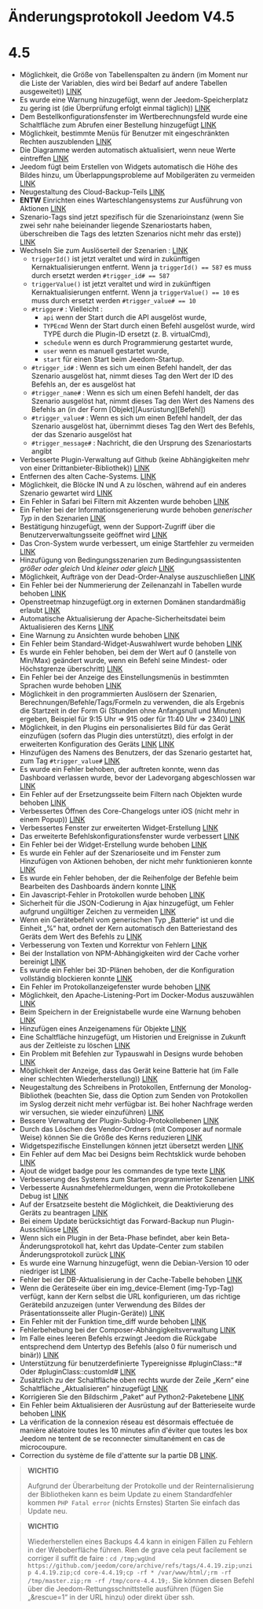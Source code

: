 # Änderungsprotokoll Jeedom V4.5

# 4.5

- Möglichkeit, die Größe von Tabellenspalten zu ändern (im Moment nur die Liste der Variablen, dies wird bei Bedarf auf andere Tabellen ausgeweitet)) [LINK](https://github.com/jeedom/core/issues/2499)
- Es wurde eine Warnung hinzugefügt, wenn der Jeedom-Speicherplatz zu gering ist (die Überprüfung erfolgt einmal täglich)) [LINK](https://github.com/jeedom/core/issues/2438)
- Dem Bestellkonfigurationsfenster im Wertberechnungsfeld wurde eine Schaltfläche zum Abrufen einer Bestellung hinzugefügt [LINK](https://github.com/jeedom/core/issues/2776)
- Möglichkeit, bestimmte Menüs für Benutzer mit eingeschränkten Rechten auszublenden [LINK](https://github.com/jeedom/core/issues/2651)
- Die Diagramme werden automatisch aktualisiert, wenn neue Werte eintreffen [LINK](https://github.com/jeedom/core/issues/2749)
- Jeedom fügt beim Erstellen von Widgets automatisch die Höhe des Bildes hinzu, um Überlappungsprobleme auf Mobilgeräten zu vermeiden [LINK](https://github.com/jeedom/core/issues/2539)
- Neugestaltung des Cloud-Backup-Teils [LINK](https://github.com/jeedom/core/issues/2765)
- **ENTW** Einrichten eines Warteschlangensystems zur Ausführung von Aktionen [LINK](https://github.com/jeedom/core/issues/2489)
- Szenario-Tags sind jetzt spezifisch für die Szenarioinstanz (wenn Sie zwei sehr nahe beieinander liegende Szenariostarts haben, überschreiben die Tags des letzten Szenarios nicht mehr das erste)) [LINK](https://github.com/jeedom/core/issues/2763)
- Wechseln Sie zum Auslöserteil der Szenarien : [LINK](https://github.com/jeedom/core/issues/2414)
  - ``triggerId()`` ist jetzt veraltet und wird in zukünftigen Kernaktualisierungen entfernt. Wenn ja ``triggerId() == 587`` es muss durch ersetzt werden ``#trigger_id# == 587``
  - ``triggerValue()`` ist jetzt veraltet und wird in zukünftigen Kernaktualisierungen entfernt. Wenn ja ``triggerValue() == 10`` es muss durch ersetzt werden ``#trigger_value# == 10``
  - ``#trigger#`` : Vielleicht :
    - ``api`` wenn der Start durch die API ausgelöst wurde,
    - ``TYPEcmd`` Wenn der Start durch einen Befehl ausgelöst wurde, wird TYPE durch die Plugin-ID ersetzt (z. B. virtualCmd),
    - ``schedule`` wenn es durch Programmierung gestartet wurde,
    - ``user`` wenn es manuell gestartet wurde,
    - ``start`` für einen Start beim Jeedom-Startup.
  - ``#trigger_id#`` : Wenn es sich um einen Befehl handelt, der das Szenario ausgelöst hat, nimmt dieses Tag den Wert der ID des Befehls an, der es ausgelöst hat
  - ``#trigger_name#`` : Wenn es sich um einen Befehl handelt, der das Szenario ausgelöst hat, nimmt dieses Tag den Wert des Namens des Befehls an (in der Form [Objekt][Ausrüstung][Befehl])
  - ``#trigger_value#`` : Wenn es sich um einen Befehl handelt, der das Szenario ausgelöst hat, übernimmt dieses Tag den Wert des Befehls, der das Szenario ausgelöst hat
  - ``#trigger_message#`` : Nachricht, die den Ursprung des Szenariostarts angibt
- Verbesserte Plugin-Verwaltung auf Github (keine Abhängigkeiten mehr von einer Drittanbieter-Bibliothek)) [LINK](https://github.com/jeedom/core/issues/2567)
- Entfernen des alten Cache-Systems. [LINK](https://github.com/jeedom/core/pull/2799)
- Möglichkeit, die Blöcke IN und A zu löschen, während auf ein anderes Szenario gewartet wird [LINK](https://github.com/jeedom/core/pull/2379)
- Ein Fehler in Safari bei Filtern mit Akzenten wurde behoben [LINK](https://github.com/jeedom/core/pull/2754)
- Ein Fehler bei der Informationsgenerierung wurde behoben *generischer Typ* in den Szenarien [LINK](https://github.com/jeedom/core/pull/2806)
- Bestätigung hinzugefügt, wenn der Support-Zugriff über die Benutzerverwaltungsseite geöffnet wird [LINK](https://github.com/jeedom/core/pull/2809)
- Das Cron-System wurde verbessert, um einige Startfehler zu vermeiden [LINK](https://github.com/jeedom/core/commit/533d6d4d508ffe5815f7ba6355ec45497df73313)
- Hinzufügung von Bedingungsszenarien zum Bedingungsassistenten *größer oder gleich* Und *kleiner oder gleich* [LINK](https://github.com/jeedom/core/issues/2810)
- Möglichkeit, Aufträge von der Dead-Order-Analyse auszuschließen [LINK](https://github.com/jeedom/core/issues/2812)
- Ein Fehler bei der Nummerierung der Zeilenanzahl in Tabellen wurde behoben [LINK](https://github.com/jeedom/core/commit/0e9e44492e29f7d0842b2c9b3df39d0d98957c83)
- Openstreetmap hinzugefügt.org in externen Domänen standardmäßig erlaubt [LINK](https://github.com/jeedom/core/commit/2d62c64f0bd1958372844f6859ef691f88852422)
- Automatische Aktualisierung der Apache-Sicherheitsdatei beim Aktualisieren des Kerns [LINK](https://github.com/jeedom/core/issues/2815)
- Eine Warnung zu Ansichten wurde behoben [LINK](https://github.com/jeedom/core/pull/2816)
- Ein Fehler beim Standard-Widget-Auswahlwert wurde behoben [LINK](https://github.com/jeedom/core/pull/2813)
- Es wurde ein Fehler behoben, bei dem der Wert auf 0 (anstelle von Min/Max) geändert wurde, wenn ein Befehl seine Mindest- oder Höchstgrenze überschritt) [LINK](https://github.com/jeedom/core/issues/2819)
- Ein Fehler bei der Anzeige des Einstellungsmenüs in bestimmten Sprachen wurde behoben [LINK](https://github.com/jeedom/core/issues/2821)
- Möglichkeit in den programmierten Auslösern der Szenarien, Berechnungen/Befehle/Tags/Formeln zu verwenden, die als Ergebnis die Startzeit in der Form Gi (Stunden ohne Anfangsnull und Minuten) ergeben, Beispiel für 9:15 Uhr => 915 oder für 11:40 Uhr => 2340) [LINK](https://github.com/jeedom/core/pull/2808)
- Möglichkeit, in den Plugins ein personalisiertes Bild für das Gerät einzufügen (sofern das Plugin dies unterstützt), dies erfolgt in der erweiterten Konfiguration des Geräts [LINK](https://github.com/jeedom/core/pull/2802) [LINK](https://github.com/jeedom/core/pull/2852)
- Hinzufügen des Namens des Benutzers, der das Szenario gestartet hat, zum Tag ``#trigger_value#`` [LINK](https://github.com/jeedom/core/pull/2382)
- Es wurde ein Fehler behoben, der auftreten konnte, wenn das Dashboard verlassen wurde, bevor der Ladevorgang abgeschlossen war [LINK](https://github.com/jeedom/core/pull/2827)
- Ein Fehler auf der Ersetzungsseite beim Filtern nach Objekten wurde behoben [LINK](https://github.com/jeedom/core/issues/2833)
- Verbessertes Öffnen des Core-Changelogs unter iOS (nicht mehr in einem Popup)) [LINK](https://github.com/jeedom/core/issues/2835)
- Verbessertes Fenster zur erweiterten Widget-Erstellung [LINK](https://github.com/jeedom/core/pull/2836)
- Das erweiterte Befehlskonfigurationsfenster wurde verbessert [LINK](https://github.com/jeedom/core/pull/2837)
- Ein Fehler bei der Widget-Erstellung wurde behoben [LINK](https://github.com/jeedom/core/pull/2838)
- Es wurde ein Fehler auf der Szenarioseite und im Fenster zum Hinzufügen von Aktionen behoben, der nicht mehr funktionieren konnte [LINK](https://github.com/jeedom/core/issues/2839)
- Es wurde ein Fehler behoben, der die Reihenfolge der Befehle beim Bearbeiten des Dashboards ändern konnte [LINK](https://github.com/jeedom/core/issues/2841)
- Ein Javascript-Fehler in Protokollen wurde behoben [LINK](https://github.com/jeedom/core/issues/2840)
- Sicherheit für die JSON-Codierung in Ajax hinzugefügt, um Fehler aufgrund ungültiger Zeichen zu vermeiden [LINK](https://github.com/jeedom/core/commit/0784cbf9e409cfc50dd9c3d085c329c7eaba7042)
- Wenn ein Gerätebefehl vom generischen Typ „Batterie“ ist und die Einheit „%“ hat, ordnet der Kern automatisch den Batteriestand des Geräts dem Wert des Befehls zu [LINK](https://github.com/jeedom/core/issues/2842)
- Verbesserung von Texten und Korrektur von Fehlern [LINK](https://github.com/jeedom/core/pull/2834)
- Bei der Installation von NPM-Abhängigkeiten wird der Cache vorher bereinigt [LINK](https://github.com/jeedom/core/commit/1a151208e0a66b88ea61dca8d112d20bb045c8d9)
- Es wurde ein Fehler bei 3D-Plänen behoben, der die Konfiguration vollständig blockieren konnte [LINK](https://github.com/jeedom/core/pull/2849)
- Ein Fehler im Protokollanzeigefenster wurde behoben [LINK](https://github.com/jeedom/core/pull/2850)
- Möglichkeit, den Apache-Listening-Port im Docker-Modus auszuwählen [LINK](https://github.com/jeedom/core/pull/2847)
- Beim Speichern in der Ereignistabelle wurde eine Warnung behoben [LINK](https://github.com/jeedom/core/issues/2851)
- Hinzufügen eines Anzeigenamens für Objekte [LINK](https://github.com/jeedom/core/issues/2484)
- Eine Schaltfläche hinzugefügt, um Historien und Ereignisse in Zukunft aus der Zeitleiste zu löschen [LINK](https://github.com/jeedom/core/issues/2415)
- Ein Problem mit Befehlen zur Typauswahl in Designs wurde behoben [LINK](https://github.com/jeedom/core/issues/2853)
- Möglichkeit der Anzeige, dass das Gerät keine Batterie hat (im Falle einer schlechten Wiederherstellung)) [LINK](https://github.com/jeedom/core/issues/2855)
- Neugestaltung des Schreibens in Protokollen, Entfernung der Monolog-Bibliothek (beachten Sie, dass die Option zum Senden von Protokollen im Syslog derzeit nicht mehr verfügbar ist. Bei hoher Nachfrage werden wir versuchen, sie wieder einzuführen) [LINK](https://github.com/jeedom/core/pull/2805)
- Bessere Verwaltung der Plugin-Sublog-Protokollebenen [LINK](https://github.com/jeedom/core/issues/2860)
- Durch das Löschen des Vendor-Ordners (mit Composer auf normale Weise) können Sie die Größe des Kerns reduzieren [LINK](https://github.com/jeedom/core/commit/3aa99c503b6b1903e6a07b346ceb4d03ca3c0c42)
- Widgetspezifische Einstellungen können jetzt übersetzt werden [LINK](https://github.com/jeedom/core/pull/2862)
- Ein Fehler auf dem Mac bei Designs beim Rechtsklick wurde behoben [LINK](https://github.com/jeedom/core/issues/2863)
- Ajout de widget badge pour les commandes de type texte [LINK](https://github.com/jeedom/core/issues/2864)
- Verbesserung des Systems zum Starten programmierter Szenarien [LINK](https://github.com/jeedom/core/issues/2875)
- Verbesserte Ausnahmefehlermeldungen, wenn die Protokollebene Debug ist [LINK](https://github.com/jeedom/core/issues/2886)
- Auf der Ersatzseite besteht die Möglichkeit, die Deaktivierung des Geräts zu beantragen [LINK](https://github.com/jeedom/core/issues/2893)
- Bei einem Update berücksichtigt das Forward-Backup nun Plugin-Ausschlüsse [LINK](https://github.com/jeedom/core/commit/22aa19b85028b0de6f7d3028ae0424d4f238f7df)
- Wenn sich ein Plugin in der Beta-Phase befindet, aber kein Beta-Änderungsprotokoll hat, kehrt das Update-Center zum stabilen Änderungsprotokoll zurück [LINK](https://github.com/jeedom/core/commit/2af7b0a4d8680f68810cf9d07c657c51fe9e40bd)
- Es wurde eine Warnung hinzugefügt, wenn die Debian-Version 10 oder niedriger ist [LINK](https://github.com/jeedom/core/issues/2912)
- Fehler bei der DB-Aktualisierung in der Cache-Tabelle behoben [LINK](https://github.com/jeedom/core/commit/a21f3498195f0003c5ead7cd5e8589f1c77c1c06)
- Wenn die Geräteseite über ein img_device-Element (img-Typ-Tag) verfügt, kann der Kern selbst die URL konfigurieren, um das richtige Gerätebild anzuzeigen (unter Verwendung des Bildes der Präsentationsseite aller Plugin-Geräte)) [LINK](https://github.com/jeedom/core/commit/07708ba4cbed982af968919dac3e406707867417)
- Ein Fehler mit der Funktion time_diff wurde behoben [LINK](https://github.com/jeedom/core/issues/2915)
- Fehlerbehebung bei der Composer-Abhängigkeitsverwaltung [LINK](https://github.com/jeedom/core/issues/2920)
- Im Falle eines leeren Befehls erzwingt Jeedom die Rückgabe entsprechend dem Untertyp des Befehls (also 0 für numerisch und binär)) [LINK](https://github.com/jeedom/core/commit/442d47246373e4f52b1dde7d1c7fdc9f67ea143e)
- Unterstützung für benutzerdefinierte Typereignisse #pluginClass::*# Oder #pluginClass::customId# [LINK](https://github.com/jeedom/core/pull/2964)
- Zusätzlich zu der Schaltfläche oben rechts wurde der Zeile „Kern“ eine Schaltfläche „Aktualisieren“ hinzugefügt [LINK](https://github.com/jeedom/core/pull/2974)
- Korrigieren Sie den Bildschirm „Paket“ auf Python2-Paketebene [LINK](https://github.com/jeedom/core/pull/2973)
- Ein Fehler beim Aktualisieren der Ausrüstung auf der Batterieseite wurde behoben [LINK](https://github.com/jeedom/core/pull/3008)
- La vérification de la connexion réseau est désormais effectuée de manière aléatoire toutes les 10 minutes afin d'éviter que toutes les box Jeedom ne tentent de se reconnecter simultanément en cas de microcoupure.
- Correction du système de file d'attente sur la partie DB [LINK](https://github.com/jeedom/core/pull/3051).

>**WICHTIG**
>
> Aufgrund der Überarbeitung der Protokolle und der Reinternalisierung der Bibliotheken kann es beim Update zu einem Standardfehler kommen ``PHP Fatal error`` (nichts Ernstes) Starten Sie einfach das Update neu.

>**WICHTIG**
>
> Wiederherstellen eines Backups 4.4 kann in einigen Fällen zu Fehlern in der Weboberfläche führen. Rien de grave cela peut facilement se corriger il suffit de faire : `cd /tmp;wgUnd https://github.com/jeedom/core/archive/refs/tags/4.4.19.zip;unzip 4.4.19.zip;cd core-4.4.19;cp -rf * /var/www/html/;rm -rf /tmp/master.zip;rm -rf /tmp/core-4.4.19;`. Sie können diesen Befehl über die Jeedom-Rettungsschnittstelle ausführen (fügen Sie „&rescue=1“ in der URL hinzu) oder direkt über ssh.
